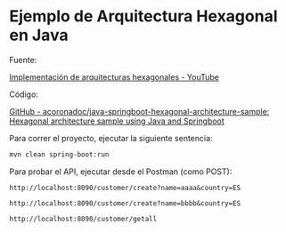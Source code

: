 # Ejemplo de Arquitectura Hexagonal en Java

Fuente: 

[Implementación de arquitecturas hexagonales - YouTube](https://www.youtube.com/watch?v=CycNkSXfXy8)

Código: 

[GitHub - acoronadoc/java-springboot-hexagonal-architecture-sample: Hexagonal architecture sample using Java and Springboot](https://github.com/acoronadoc/java-springboot-hexagonal-architecture-sample)

Para correr el proyecto, ejecutar la siguiente sentencia:

```sh
mvn clean spring-boot:run
```

Para probar el API, ejecutar desde el Postman (como POST):

```
http://localhost:8090/customer/create?name=aaaa&country=ES

http://localhost:8090/customer/create?name=bbbb&country=ES

http://localhost:8090/customer/getall

```


